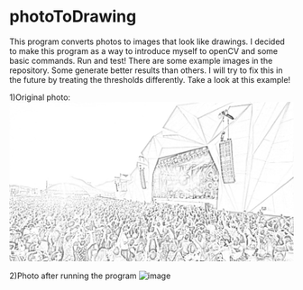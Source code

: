 # photoToDrawing
This program converts photos to images that look like drawings.
I decided to make this program as a way to introduce myself to openCV and some basic commands.
Run and test! There are some example images in the repository. Some generate better results than others. I will try to fix this in the future by treating the thresholds differently.
Take a look at this example!

1)Original photo:
![image](rockInRioDraw.jpeg)

2)Photo after running the program
![image](rockInRio.jpeg)